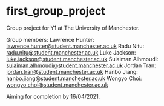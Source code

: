 # first_group_project

Group project for Y1 at The University of Manchester.

Group members:
    Lawrence Hunter: lawrence.hunter@student.manchester.ac.uk
    Radu Nitu: radu.nitu@student.manchester.ac.uk
    Luke Jackson: luke.jackson@student.manchester.ac.uk
    Sulaiman Alhmoudi: sulaiman.alhmoudi@student.manchester.ac.uk
    Jordan Tran: jordan.tran@student.manchester.ac.uk
    Hanbo Jiang: hanbo.jiang@student.manchester.ac.uk
    Wongyo Choi: wongyo.choi@student.manchester.ac.uk
    
Aiming for completion by 16/04/2021.